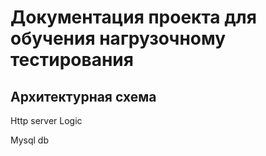 # Документация проекта для обучения нагрузочному тестирования

## Архитектурная схема






Http server
Logic

Mysql db
